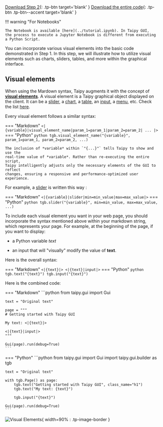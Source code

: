 [Download Step 2](./../src/step_02.zip){: .tp-btn target='blank' }
[Download the entire code](./../src/src.zip){: .tp-btn .tp-btn--accent target='blank' }

!!! warning "For Notebooks"

    The Notebook is available [here](../tutorial.ipynb). In Taipy GUI,
    the process to execute a Jupyter Notebook is different from executing a Python Script.


You can incorporate various visual elements into the basic code demonstrated in Step 1. In this
step, we will illustrate how to utilize visual elements such as charts, sliders, tables, and
more within the graphical interface.

## Visual elements

When using the Mardown syntax, Taipy augments it with the concept of
**[visual elements](../../../../manuals/gui/viselements/index.md)**. A visual element is a
Taipy graphical object displayed on the client. It can be a
[slider](../../../../manuals/gui/viselements/slider.md), a
[chart](../../../../manuals/gui/viselements/chart.md), a
[table](../../../../manuals/gui/viselements/table.md), an
[input](../../../../manuals/gui/viselements/input.md), a
[menu](../../../../manuals/gui/viselements/menu.md), etc. Check the list
[here](../../../../manuals/gui/viselements/controls.md).

Every visual element follows a similar syntax:

=== "Markdown"
    ```
    <|{variable}|visual_element_name|param_1=param_1|param_2=param_2| ... |>
    ``` 
=== "Python"
    ```python
    tgb.visual_element_name("{variable}", param_1=param_1, param_2=param_2, ...)
    ``` 
    
    The inclusion of *variable* within `"{...}"` tells Taipy to show and use the 
    real-time value of *variable*. Rather than re-executing the entire script, 
    Taipy intelligently adjusts only the necessary elements of the GUI to reflect 
    changes, ensuring a responsive and performance-optimized user experience.

For example, a [slider](../../../../manuals/gui/viselements/slider.md) is written this way :


=== "Markdown"
    ```
    <|{variable}|slider|min=min_value|max=max_value|>
    ``` 
=== "Python"
    ```python
    tgb.slider("{variable}", min=min_value, max=max_value, ...)
    ``` 

To include each visual element you want in your web page, you should incorporate the syntax
mentioned above within your markdown string, which represents your page.
For example, at the beginning of the page, if you want to display:

- a Python variable *text*

- an input that will "visually" modify the value of __text__.

Here is the overall syntax:

=== "Markdown"
    ```
    <|{text}|>
    <|{text}|input|>
    ```
=== "Python"
    ```python
    tgb.text("{text}")
    tgb.input("{text}")
    ``` 


Here is the combined code:

=== "Markdown"
    ```python
    from taipy.gui import Gui

    text = "Original text"

    page = """
    # Getting started with Taipy GUI

    My text: <|{text}|>

    <|{text}|input|>
    """

    Gui(page).run(debug=True)
    ```
=== "Python"
    ```python
    from taipy.gui import Gui
    import taipy.gui.builder as tgb

    text = "Original text"

    with tgb.Page() as page:
        tgb.text("Getting started with Taipy GUI", class_name="h1")
        tgb.text("My text: {text}")

        tgb.input("{text}")

    Gui(page).run(debug=True)
    ```

![Visual Elements](images/result.png){ width=90% : .tp-image-border }
